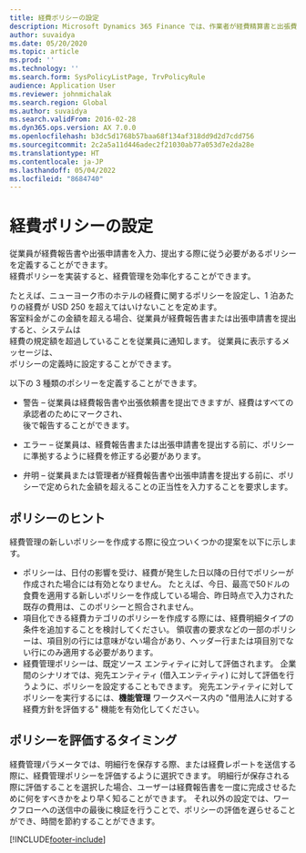 ```yaml
---
title: 経費ポリシーの設定
description: Microsoft Dynamics 365 Finance では、作業者が経費精算書と出張費要求を入力して提出する際に従う必要がある経費ポリシーを設定できます。
author: suvaidya
ms.date: 05/20/2020
ms.topic: article
ms.prod: ''
ms.technology: ''
ms.search.form: SysPolicyListPage, TrvPolicyRule
audience: Application User
ms.reviewer: johnmichalak
ms.search.region: Global
ms.author: suvaidya
ms.search.validFrom: 2016-02-28
ms.dyn365.ops.version: AX 7.0.0
ms.openlocfilehash: b3dc5d1768b57baa68f134af318dd9d2d7cdd756
ms.sourcegitcommit: 2c2a5a11d446adec2f21030ab77a053d7e2da28e
ms.translationtype: HT
ms.contentlocale: ja-JP
ms.lasthandoff: 05/04/2022
ms.locfileid: "8684740"
---
```

# <a name="set-up-expense-policies"></a>経費ポリシーの設定

従業員が経費報告書や出張申請書を入力、提出する際に従う必要があるポリシーを定義することができます。         
経費ポリシーを実装すると、経費管理を効率化することができます。         

たとえば、ニューヨーク市のホテルの経費に関するポリシーを設定し、1 泊あたりの経費が USD 250 を超えてはいけないことを定めます。       
客室料金がこの金額を超える場合、従業員が経費報告書または出張申請書を提出すると、システムは        
経費の規定額を超過していることを従業員に通知します。 従業員に表示するメッセージは、        
ポリシーの定義時に設定することができます。      
        
以下の 3 種類のポシリーを定義することができます。         
        
- 警告 – 従業員は経費報告書や出張依頼書を提出できますが、経費はすべての承認者のためにマークされ、        
  後で報告することができます。        

- エラー – 従業員は、経費報告書または出張申請書を提出する前に、ポリシーに準拠するように経費を修正する必要があります。       
 
 - 弁明 – 従業員または管理者が経費報告書や出張申請書を提出する前に、ポリシーで定められた金額を超えることの正当性を入力することを要求します。        

## <a name="policy-tips"></a>ポリシーのヒント
経費管理の新しいポリシーを作成する際に役立ついくつかの提案を以下に示します。 
* ポリシーは、日付の影響を受け、経費が発生した日以降の日付でポリシーが作成された場合には有効となりません。 たとえば、今日、最高で50ドルの食費を適用する新しいポリシーを作成している場合、昨日時点で入力された既存の費用は、このポリシーと照合されません。
* 項目化できる経費カテゴリのポリシーを作成する際には、経費明細タイプの条件を追加することを検討してください。 領収書の要求などの一部のポリシーは、項目別の行には意味がない場合があり、ヘッダー行または項目別でない行にのみ適用する必要があります。 
* 経費管理ポリシーは、既定ソース エンティティに対して評価されます。 企業間のシナリオでは、宛先エンティティ (借入エンティティ) に対して評価を行うように、ポリシーを設定することもできます。 宛先エンティティに対してポリシーを実行するには、**機能管理** ワークスペース内の "借用法人に対する経費方針を評価する" 機能を有効化してください。

## <a name="when-to-evaluate-policies"></a>ポリシーを評価するタイミング

経費管理パラメータでは、明細行を保存する際、または経費レポートを送信する際に、経費管理ポリシーを評価するように選択できます。 明細行が保存される際に評価することを選択した場合、ユーザーは経費報告書を一度に完成させるために何をすべきかをより早く知ることができます。 それ以外の設定では、ワークフローへの送信中の最後に検証を行うことで、ポリシーの評価を遅らせることができ、時間を節約することができます。


[!INCLUDE[footer-include](../includes/footer-banner.md)]